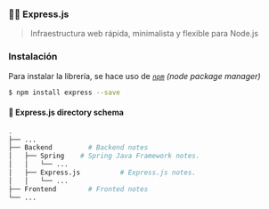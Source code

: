 ### 👨‍🏫 Express.js 
> Infraestructura web rápida, minimalista y flexible para Node.js

### Instalación

Para instalar la librería, se hace uso de [*`npm`*](https://www.npmjs.com/) *(node package manager)*
```bash
$ npm install express --save
```

#### :evergreen_tree: Express.js directory schema

```bash
.
├── ...
├── Backend         # Backend notes
│   ├── Spring    # Spring Java Framework notes.
│   │   └── ...
│   ├── Express.js          # Express.js notes.
│   │   └── ...
├── Frontend        # Fronted notes 
└── ...
```


